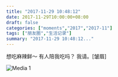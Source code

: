 ```yaml
---
title: "2017-11-29 10:48:12"
date: 2017-11-29T10:00:00+08:00
draft: false
categories: ["moments","2017","2017-11"]
tags: ["朋友圈","生活记录"]
summary: "2017-11-29 10:48:12..."
---
```


想吃麻辣鲜～
有人陪我吃吗？
我请。[皱眉]

![Media 1](/Moments/photos/2017-11-29/201711291048120.jpg)

